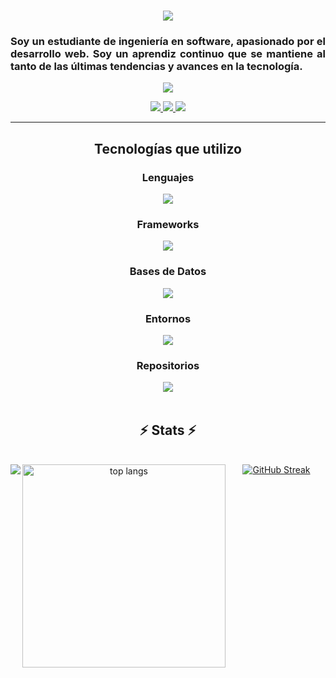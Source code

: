 <h1 align="center">
    <img src="https://readme-typing-svg.herokuapp.com/?font=Righteous&size=35&center=true&vCenter=true&width=500&height=70&duration=4000&lines=!Hola+mi+nombre+es;Eduardo+Punina!;" />
</h1>

<h3 align="justify">Soy un estudiante de ingeniería en software, apasionado por el desarrollo web. Soy un aprendiz continuo que se mantiene al tanto de las últimas tendencias y avances en la tecnología.</h3>
<p align='center'>
    <img src="https://www.lambdatest.com/resources/images/news24.gif">
</p>

<div align="center">
  <a href="mailto:epunina6299@uta.edu.ec" target="_blank">
    <img src="https://img.shields.io/badge/Gmail-333333?style=for-the-badge&logo=gmail&logoColor=red" />
  </a>
  <a href="https://www.linkedin.com/in/eduardo-punina-501711220/" target="_blank">
    <img src="https://img.shields.io/badge/LinkedIn-0077B5?style=for-the-badge&logo=linkedin&logoColor=white" target="_blank" />
  </a>
  <a href="https://edupunina.github.io/" target="_blank">
     <img src="https://img.shields.io/badge/GitHub-000?style=for-the-badge&logo=github&logoColor=white" target="_blank" />
  </a>
</div>
<hr/>

<h2 align="center">Tecnologías que utilizo</h2>
<div align="center">
<h3 align="center">Lenguajes</h3>
    <img src="https://skillicons.dev/icons?i=java,javascript,python,html,css,typescript,php" />
    <h3 align="center">Frameworks</h3>
    <img src="https://skillicons.dev/icons?i=react,bootstrap,angular,jquery,nodejs" />
    <h3 align="center">Bases de Datos</h3>
    <img src="https://skillicons.dev/icons?i=mysql,postgresql,firebase,mongodb,sqlite,docker" />
    <h3 align="center">Entornos</h3>
    <img src="https://skillicons.dev/icons?i=vscode,eclipse" />
    <h3 align="center">Repositorios</h3>
    <img src="https://skillicons.dev/icons?i=gitlab,github,replit,git" />
</div>
<br>
<h2 align="center">⚡ Stats ⚡</h2>
<br>
<div align="center">
  <a href="https://git.io/streak-stats"><img align="center"  src="https://streak-stats.demolab.com?user=edupuninaDev&theme=dark&locale=es" alt="GitHub Streak" /></a>
<picture>
  <source
    srcset="https://github-readme-stats.vercel.app/api?username=edupuninaDev&show_icons=true&theme=dark"
    media="(prefers-color-scheme: dark)"
  />
  <source
    srcset="https://github-readme-stats.vercel.app/api?username=edupuninaDev&show_icons=true"
    media="(prefers-color-scheme: light), (prefers-color-scheme: no-preference)"
  />
  <img align="left" src="https://github-readme-stats.vercel.app/api?username=edupuninaDev&show_icons=true" />
</picture>
   <img width=325 align="left" src="https://github-readme-stats.vercel.app/api/top-langs/?username=edupuninaDev&layout=donut&theme=dark" alt="top langs" />
</div>
</div>
